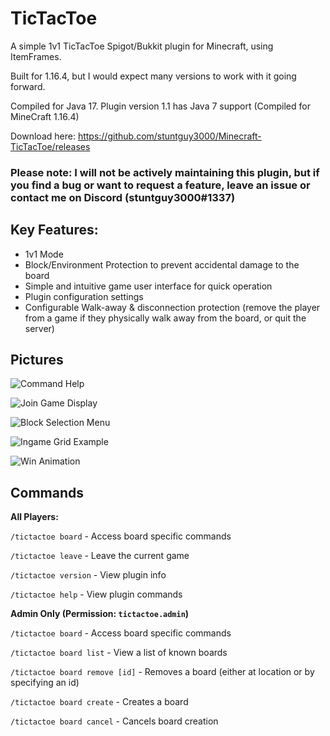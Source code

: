 # TicTacToe

A simple 1v1 TicTacToe Spigot/Bukkit plugin for Minecraft, using ItemFrames.

Built for 1.16.4, but I would expect many versions to work with it going forward.

Compiled for Java 17. Plugin version 1.1 has Java 7 support (Compiled for MineCraft 1.16.4)

Download here:
https://github.com/stuntguy3000/Minecraft-TicTacToe/releases

### Please note: I will not be actively maintaining this plugin, but if you find a bug or want to request a feature, leave an issue or contact me on Discord (stuntguy3000#1337)

## Key Features:

- 1v1 Mode
- Block/Environment Protection to prevent accidental damage to the board
- Simple and intuitive game user interface for quick operation
- Plugin configuration settings
- Configurable Walk-away & disconnection protection (remove the player from a game if they physically walk away from the
  board, or quit the server)

## Pictures

![Command Help](https://i.imgur.com/WndxIEu.jpg)

![Join Game Display](https://i.imgur.com/SBCnf1m.jpg)

![Block Selection Menu](https://i.imgur.com/tLQSQzm.jpg)

![Ingame Grid Example](https://i.imgur.com/RIyIxDh.jpg)

![Win Animation](https://i.imgur.com/3XPYlAg.gif)

## Commands

**All Players:**

``/tictactoe board`` - Access board specific commands

``/tictactoe leave`` - Leave the current game

``/tictactoe version`` - View plugin info

``/tictactoe help`` - View plugin commands

**Admin Only (Permission: ``tictactoe.admin``)**

``/tictactoe board`` - Access board specific commands

``/tictactoe board list`` - View a list of known boards

``/tictactoe board remove [id]`` - Removes a board (either at location or by specifying an id)

``/tictactoe board create`` - Creates a board

``/tictactoe board cancel`` - Cancels board creation
